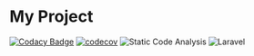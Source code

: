 # My Project
[![Codacy Badge](https://api.codacy.com/project/badge/Grade/874e573c80f7413ca1c983c2fc7f66d2)](https://app.codacy.com/manual/ignaciojonas/my-project?utm_source=github.com&utm_medium=referral&utm_content=ignaciojonas/my-project&utm_campaign=Badge_Grade_Dashboard)
[![codecov](https://codecov.io/gh/ignaciojonas/my-project/branch/master/graph/badge.svg)](https://codecov.io/gh/ignaciojonas/my-project)
![Static Code Analysis](https://github.com/ignaciojonas/my-project/workflows/Static%20Code%20Analysis/badge.svg)
![Laravel](https://github.com/ignaciojonas/my-project/workflows/Laravel/badge.svg)
